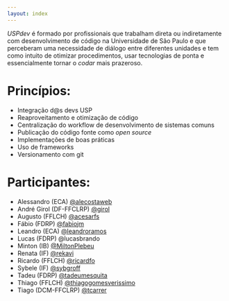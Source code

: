 ```yaml
---
layout: index
---
```


*USPdev* é formado por profissionais que trabalham direta ou indiretamente com desenvolvimento
de código na Universidade de São Paulo e que perceberam uma necessidade de diálogo entre 
diferentes unidades e tem como intuito de otimizar procedimentos, usar tecnologias de ponta e 
essencialmente tornar o *codar* mais prazeroso.

# Princípios:

 - Integração d@s devs USP
 - Reaproveitamento e otimização de código
 - Centralização do workflow de desenvolvimento de sistemas comuns
 - Publicação do código fonte como *open source*
 - Implementações de boas práticas
 - Uso de frameworks
 - Versionamento com git

# Participantes:

 - Alessandro (ECA) [@alecostaweb](https://github.com/alecostaweb)
 - André Girol (DF-FFCLRP) [@girol](https://github.com/girol)
 - Augusto (FFLCH) [@acesarfs](https://github.com/acesarfs)
 - Fábio (FDRP) [@fabiojm](https://github.com/fabiojm)
 - Leandro (ECA) [@leandroramos](https://github.com/leandroramos)
 - Lucas (FDRP) @lucasbrando
 - Minton (IB) [@MiltonPlebeu](https://github.com/MiltonPlebeu)
 - Renata (IF) [@rekavi](https://github.com/rekavi)
 - Ricardo (FFLCH) [@ricardfo](https://github.com/ricardfo)
 - Sybele (IF) [@sybgroff](https://github.com/sybgroff)
 - Tadeu (FDRP) [@tadeumesquita](https://github.com/tadeumesquita)
 - Thiago (FFLCH) [@thiagogomesverissimo](https://github.com/thiagogomesverissimo)
 - Tiago (DCM-FFCLRP) [@tcarrer](https://github.com/tcarrer)
